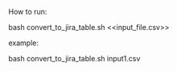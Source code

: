 
How to run:

bash convert_to_jira_table.sh <<input_file.csv>>


example:   

bash convert_to_jira_table.sh input1.csv
